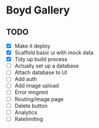 # Boyd Gallery

## TODO

- [x] Make it deploy
- [x] Scaffold basic ui with mock data
- [x] Tidy up build process
- [ ] Actually set up a database
- [ ] Attach database to UI
- [ ] Add auth
- [ ] Add image upload
- [ ] Error mngmnt
- [ ] Routing/image page
- [ ] Delete button
- [ ] Analytics
- [ ] Ratelimiting
